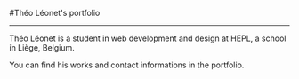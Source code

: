 #Théo Léonet's portfolio

-----

Théo Léonet is a student in web development and design at HEPL, a school in Liège, Belgium.  

You can find his works and contact informations in the portfolio.

